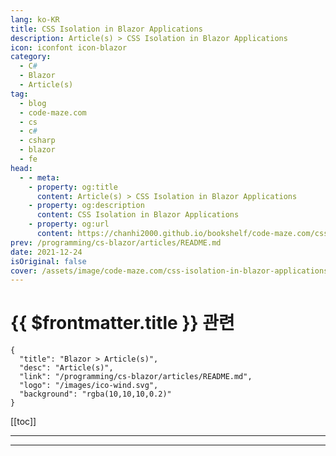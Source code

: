 ```yaml
---
lang: ko-KR
title: CSS Isolation in Blazor Applications
description: Article(s) > CSS Isolation in Blazor Applications
icon: iconfont icon-blazor
category: 
  - C#
  - Blazor
  - Article(s)
tag: 
  - blog
  - code-maze.com
  - cs
  - c#
  - csharp
  - blazor
  - fe
head:  
  - - meta:
    - property: og:title
      content: Article(s) > CSS Isolation in Blazor Applications
    - property: og:description
      content: CSS Isolation in Blazor Applications
    - property: og:url
      content: https://chanhi2000.github.io/bookshelf/code-maze.com/css-isolation-in-blazor-applications.html
prev: /programming/cs-blazor/articles/README.md
date: 2021-12-24
isOriginal: false
cover: /assets/image/code-maze.com/css-isolation-in-blazor-applications/banner.png
---
```


# {{ $frontmatter.title }} 관련

```component VPCard
{
  "title": "Blazor > Article(s)",
  "desc": "Article(s)",
  "link": "/programming/cs-blazor/articles/README.md",
  "logo": "/images/ico-wind.svg",
  "background": "rgba(10,10,10,0.2)"
}
```

[[toc]]

---

<SiteInfo
  name="CSS Isolation in Blazor Applications"
  desc="In this article, we are going to learn about CSS ISolation in Blazor WebAssembly, how it works, and how to support preprocessor."
  url="https://code-maze.com/css-isolation-in-blazor-applications/"
  logo="/assets/image/code-maze.com/favicon.png"
  preview="/assets/image/code-maze.com/css-isolation-in-blazor-applications/banner.png"/>

<!-- TODO: 작성 -->

---

<TagLinks />